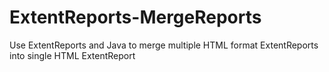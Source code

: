 # ExtentReports-MergeReports
Use ExtentReports and Java to merge multiple HTML format ExtentReports into single HTML ExtentReport
